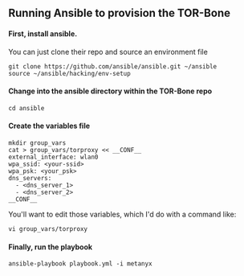 Running Ansible to provision the TOR-Bone
-----------------------------------------

#### First, install ansible. 
You can just clone their repo and source an environment file

```
git clone https://github.com/ansible/ansible.git ~/ansible
source ~/ansible/hacking/env-setup
```

#### Change into the ansible directory within the TOR-Bone repo
```
cd ansible
```

#### Create the variables file
```
mkdir group_vars
cat > group_vars/torproxy << __CONF__
external_interface: wlan0
wpa_ssid: <your-ssid>
wpa_psk: <your_psk>
dns_servers: 
  - <dns_server_1>
  - <dns_server_2>
__CONF__
```
You'll want to edit those variables, which I'd do with a command like:
```
vi group_vars/torproxy
```

#### Finally, run the playbook
```
ansible-playbook playbook.yml -i metanyx
```
